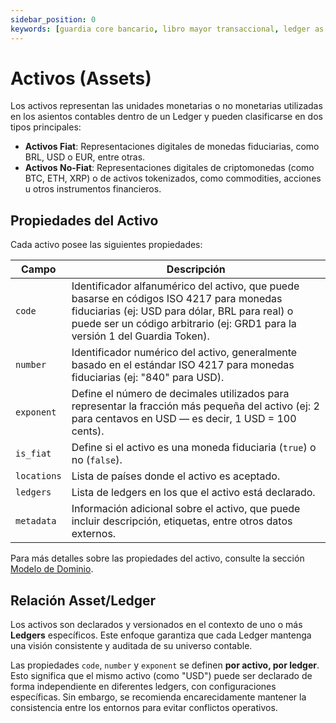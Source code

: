 ```yaml
---
sidebar_position: 0
keywords: [guardia core bancario, libro mayor transaccional, ledger as a service, módulo de libro mayor de guardia, activos, ias-1, ias-8]
---
```


# Activos (Assets)

Los activos representan las unidades monetarias o no monetarias utilizadas en los asientos contables dentro de un Ledger y pueden clasificarse en dos tipos principales:

- **Activos Fiat**: Representaciones digitales de monedas fiduciarias, como BRL, USD o EUR, entre otras.
- **Activos No-Fiat**: Representaciones digitales de criptomonedas (como BTC, ETH, XRP) o de activos tokenizados, como commodities, acciones u otros instrumentos financieros.

## Propiedades del Activo

Cada activo posee las siguientes propiedades:

| Campo       | Descripción |
|-------------|-----------|
| `code`      | Identificador alfanumérico del activo, que puede basarse en códigos ISO 4217 para monedas fiduciarias (ej: USD para dólar, BRL para real) o puede ser un código arbitrario (ej: GRD1 para la versión 1 del Guardia Token). |
| `number`    | Identificador numérico del activo, generalmente basado en el estándar ISO 4217 para monedas fiduciarias (ej: "840" para USD). |
| `exponent`  | Define el número de decimales utilizados para representar la fracción más pequeña del activo (ej: 2 para centavos en USD — es decir, 1 USD = 100 cents). |
| `is_fiat`   | Define si el activo es una moneda fiduciaria (`true`) o no (`false`). |
| `locations` | Lista de países donde el activo es aceptado. |
| `ledgers`   | Lista de ledgers en los que el activo está declarado. |
| `metadata`  | Información adicional sobre el activo, que puede incluir descripción, etiquetas, entre otros datos externos. |

Para más detalles sobre las propiedades del activo, consulte la sección [Modelo de Dominio](../models/index.md#assets).

## Relación Asset/Ledger

Los activos son declarados y versionados en el contexto de uno o más **Ledgers** específicos. Este enfoque garantiza que cada Ledger mantenga una visión consistente y auditada de su universo contable.

Las propiedades `code`, `number` y `exponent` se definen **por activo, por ledger**. Esto significa que el mismo activo (como "USD") puede ser declarado de forma independiente en diferentes ledgers, con configuraciones específicas. Sin embargo, se recomienda encarecidamente mantener la consistencia entre los entornos para evitar conflictos operativos.